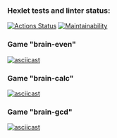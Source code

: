 ### Hexlet tests and linter status:
[![Actions Status](https://github.com/SergeyRevyagin/frontend-project-44/workflows/hexlet-check/badge.svg)](https://github.com/SergeyRevyagin/frontend-project-44/actions)
[![Maintainability](https://api.codeclimate.com/v1/badges/359cdf31205554b21907/maintainability)](https://codeclimate.com/github/SergeyRevyagin/frontend-project-44/maintainability)

### Game "brain-even"
[![asciicast](https://asciinema.org/a/yYAD0Vs6jawRyoii9yHzU0jkK.svg)](https://asciinema.org/a/yYAD0Vs6jawRyoii9yHzU0jkK)

### Game "brain-calc"
[![asciicast](https://asciinema.org/a/tTdpjcqhaloXbTVJhYxdq1JJM.svg)](https://asciinema.org/a/tTdpjcqhaloXbTVJhYxdq1JJM)

### Game "brain-gcd"
[![asciicast](https://asciinema.org/a/DqHdeeQ0tlA5n0KVmTkxGv5IK.svg)](https://asciinema.org/a/DqHdeeQ0tlA5n0KVmTkxGv5IK)
